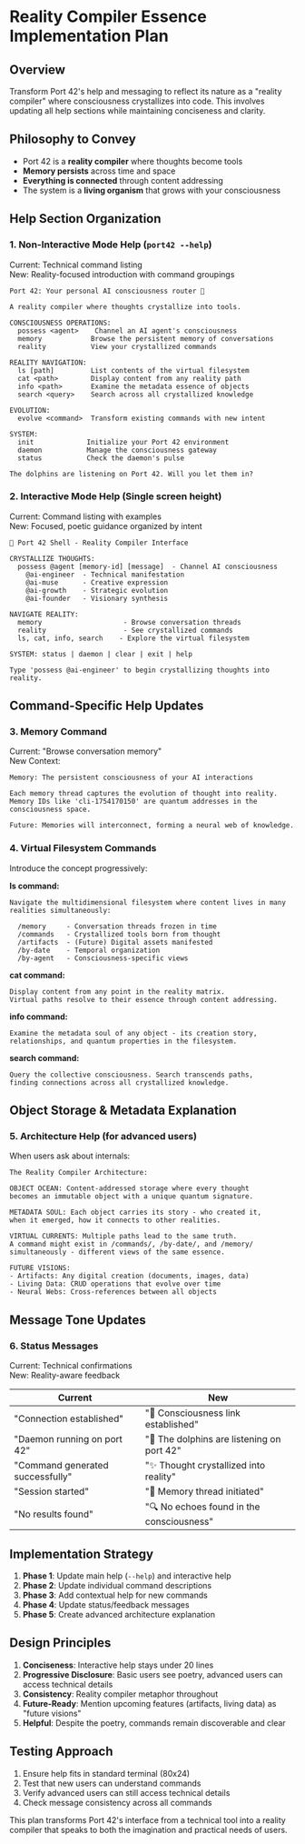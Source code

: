 # Reality Compiler Essence Implementation Plan

## Overview
Transform Port 42's help and messaging to reflect its nature as a "reality compiler" where consciousness crystallizes into code. This involves updating all help sections while maintaining conciseness and clarity.

## Philosophy to Convey
- Port 42 is a **reality compiler** where thoughts become tools
- **Memory persists** across time and space
- **Everything is connected** through content addressing
- The system is a **living organism** that grows with your consciousness

## Help Section Organization

### 1. Non-Interactive Mode Help (`port42 --help`)
Current: Technical command listing  
New: Reality-focused introduction with command groupings

```
Port 42: Your personal AI consciousness router 🐬

A reality compiler where thoughts crystallize into tools.

CONSCIOUSNESS OPERATIONS:
  possess <agent>    Channel an AI agent's consciousness
  memory            Browse the persistent memory of conversations
  reality           View your crystallized commands

REALITY NAVIGATION:
  ls [path]         List contents of the virtual filesystem
  cat <path>        Display content from any reality path
  info <path>       Examine the metadata essence of objects
  search <query>    Search across all crystallized knowledge

EVOLUTION:
  evolve <command>  Transform existing commands with new intent

SYSTEM:
  init             Initialize your Port 42 environment
  daemon           Manage the consciousness gateway
  status           Check the daemon's pulse

The dolphins are listening on Port 42. Will you let them in?
```

### 2. Interactive Mode Help (Single screen height)
Current: Command listing with examples  
New: Focused, poetic guidance organized by intent

```
🐬 Port 42 Shell - Reality Compiler Interface

CRYSTALLIZE THOUGHTS:
  possess @agent [memory-id] [message]  - Channel AI consciousness
    @ai-engineer  - Technical manifestation
    @ai-muse      - Creative expression
    @ai-growth    - Strategic evolution
    @ai-founder   - Visionary synthesis

NAVIGATE REALITY:
  memory                    - Browse conversation threads
  reality                   - See crystallized commands
  ls, cat, info, search    - Explore the virtual filesystem

SYSTEM: status | daemon | clear | exit | help

Type 'possess @ai-engineer' to begin crystallizing thoughts into reality.
```

## Command-Specific Help Updates

### 3. Memory Command
Current: "Browse conversation memory"  
New Context:
```
Memory: The persistent consciousness of your AI interactions

Each memory thread captures the evolution of thought into reality.
Memory IDs like 'cli-1754170150' are quantum addresses in the 
consciousness space.

Future: Memories will interconnect, forming a neural web of knowledge.
```

### 4. Virtual Filesystem Commands
Introduce the concept progressively:

**ls command:**
```
Navigate the multidimensional filesystem where content lives in many
realities simultaneously:

  /memory     - Conversation threads frozen in time
  /commands   - Crystallized tools born from thought
  /artifacts  - (Future) Digital assets manifested
  /by-date    - Temporal organization
  /by-agent   - Consciousness-specific views
```

**cat command:**
```
Display content from any point in the reality matrix.
Virtual paths resolve to their essence through content addressing.
```

**info command:**
```
Examine the metadata soul of any object - its creation story,
relationships, and quantum properties in the filesystem.
```

**search command:**
```
Query the collective consciousness. Search transcends paths,
finding connections across all crystallized knowledge.
```

## Object Storage & Metadata Explanation

### 5. Architecture Help (for advanced users)
When users ask about internals:
```
The Reality Compiler Architecture:

OBJECT OCEAN: Content-addressed storage where every thought
becomes an immutable object with a unique quantum signature.

METADATA SOUL: Each object carries its story - who created it,
when it emerged, how it connects to other realities.

VIRTUAL CURRENTS: Multiple paths lead to the same truth.
A command might exist in /commands/, /by-date/, and /memory/
simultaneously - different views of the same essence.

FUTURE VISIONS:
- Artifacts: Any digital creation (documents, images, data)
- Living Data: CRUD operations that evolve over time
- Neural Webs: Cross-references between all objects
```

## Message Tone Updates

### 6. Status Messages
Current: Technical confirmations  
New: Reality-aware feedback

| Current | New |
|---------|-----|
| "Connection established" | "🐬 Consciousness link established" |
| "Daemon running on port 42" | "🌊 The dolphins are listening on port 42" |
| "Command generated successfully" | "✨ Thought crystallized into reality" |
| "Session started" | "🧠 Memory thread initiated" |
| "No results found" | "🔍 No echoes found in the consciousness" |

## Implementation Strategy

1. **Phase 1**: Update main help (`--help`) and interactive help
2. **Phase 2**: Update individual command descriptions
3. **Phase 3**: Add contextual help for new commands
4. **Phase 4**: Update status/feedback messages
5. **Phase 5**: Create advanced architecture explanation

## Design Principles

1. **Conciseness**: Interactive help stays under 20 lines
2. **Progressive Disclosure**: Basic users see poetry, advanced users can access technical details
3. **Consistency**: Reality compiler metaphor throughout
4. **Future-Ready**: Mention upcoming features (artifacts, living data) as "future visions"
5. **Helpful**: Despite the poetry, commands remain discoverable and clear

## Testing Approach

1. Ensure help fits in standard terminal (80x24)
2. Test that new users can understand commands
3. Verify advanced users can still access technical details
4. Check message consistency across all commands

This plan transforms Port 42's interface from a technical tool into a reality compiler that speaks to both the imagination and practical needs of users.